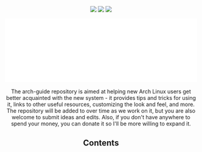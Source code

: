 <p align="center">
  <img src="https://img.shields.io/github/last-commit/alinskij/hgs?style=for-the-badge" />
  <img src="https://img.shields.io/github/license/alinskij/hgs?style=for-the-badge" />
  <img src="https://img.shields.io/github/stars/alinskij/hgs?style=for-the-badge" />
  <object src="https://img.shields.io/youtube/channel/subscribers/UCo71RUe6DX4w-Vd47rFLXPg?style=for-the-badge&link=https%3A%2F%2Fyoutube.com%2F%40typecraft_dev" />
</p>

<p align="center">
  <img src=archlinux-logo.png/>
</p>

The arch-guide repository is aimed at helping new Arch Linux users get better acquainted with the new system - it provides tips and tricks for using it, links to other useful resources, customizing the look and feel, and more. The repository will be added to over time as we work on it, but you are also welcome to submit ideas and edits. Also, if you don't have anywhere to spend your money, you can donate it so I'll be more willing to expand it.

## Contents
